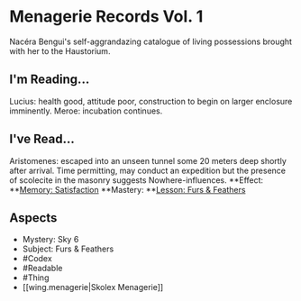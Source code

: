 # Menagerie Records Vol. 1
Nacéra Bengui's self-aggrandazing catalogue of living possessions brought with her to the Haustorium.
## I'm Reading...
Lucius: health good, attitude poor, construction to begin on larger enclosure imminently. Meroe: incubation continues.
## I've Read...
Aristomenes: escaped into an unseen tunnel some 20 meters deep shortly after arrival. Time permitting, may conduct an expedition but the presence of scolecite in the masonry suggests Nowhere-influences.
**Effect: **[Memory: Satisfaction](https://uadaf.theevilroot.xyz/rowenarium/element/mem.satisfaction)
**Mastery: **[Lesson: Furs & Feathers](https://uadaf.theevilroot.xyz/rowenarium/element/x.furs.feathers)
## Aspects
- Mystery: Sky 6
- Subject: Furs & Feathers
- #Codex
- #Readable
- #Thing
- [[wing.menagerie|Skolex Menagerie]]